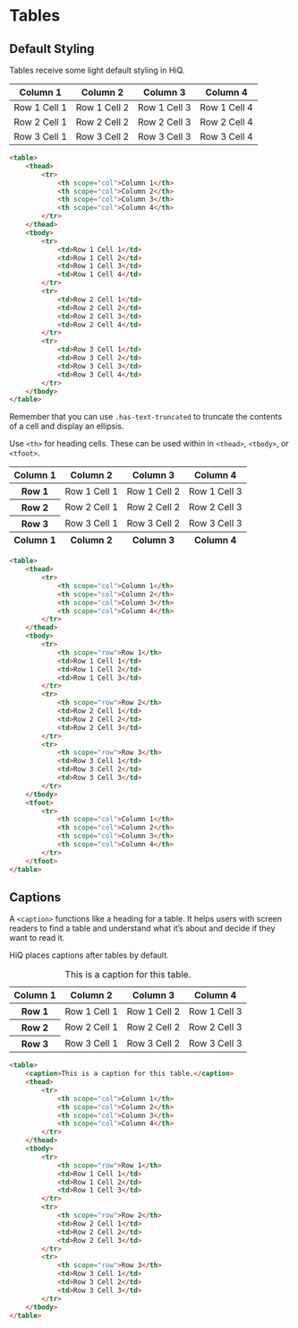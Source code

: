 # Tables

## Default Styling

Tables receive some light default styling in HiQ.

<CodeExample>
<table>
    <thead>
        <tr>
            <th scope="col">Column 1</th>
            <th scope="col">Column 2</th>
            <th scope="col">Column 3</th>
            <th scope="col">Column 4</th>
        </tr>
    </thead>
    <tbody>
        <tr>
            <td>Row 1 Cell 1</td>
            <td>Row 1 Cell 2</td>
            <td>Row 1 Cell 3</td>
            <td>Row 1 Cell 4</td>
        </tr>
        <tr>
            <td>Row 2 Cell 1</td>
            <td>Row 2 Cell 2</td>
            <td>Row 2 Cell 3</td>
            <td>Row 2 Cell 4</td>
        </tr>
        <tr>
            <td>Row 3 Cell 1</td>
            <td>Row 3 Cell 2</td>
            <td>Row 3 Cell 3</td>
            <td>Row 3 Cell 4</td>
        </tr>
    </tbody>
</table>
</CodeExample>

```html
<table>
    <thead>
        <tr>
            <th scope="col">Column 1</th>
            <th scope="col">Column 2</th>
            <th scope="col">Column 3</th>
            <th scope="col">Column 4</th>
        </tr>
    </thead>
    <tbody>
        <tr>
            <td>Row 1 Cell 1</td>
            <td>Row 1 Cell 2</td>
            <td>Row 1 Cell 3</td>
            <td>Row 1 Cell 4</td>
        </tr>
        <tr>
            <td>Row 2 Cell 1</td>
            <td>Row 2 Cell 2</td>
            <td>Row 2 Cell 3</td>
            <td>Row 2 Cell 4</td>
        </tr>
        <tr>
            <td>Row 3 Cell 1</td>
            <td>Row 3 Cell 2</td>
            <td>Row 3 Cell 3</td>
            <td>Row 3 Cell 4</td>
        </tr>
    </tbody>
</table>
```

Remember that you can use `.has-text-truncated` to truncate the contents of a cell and display an ellipsis.

Use `<th>` for heading cells. These can be used within in `<thead>`, `<tbody>`, or `<tfoot>`.

<CodeExample>
<table>
    <thead>
        <tr>
            <th scope="col">Column 1</th>
            <th scope="col">Column 2</th>
            <th scope="col">Column 3</th>
            <th scope="col">Column 4</th>
        </tr>
    </thead>
    <tbody>
        <tr>
            <th scope="row">Row 1</th>
            <td>Row 1 Cell 1</td>
            <td>Row 1 Cell 2</td>
            <td>Row 1 Cell 3</td>
        </tr>
        <tr>
            <th scope="row">Row 2</th>
            <td>Row 2 Cell 1</td>
            <td>Row 2 Cell 2</td>
            <td>Row 2 Cell 3</td>
        </tr>
        <tr>
            <th scope="row">Row 3</th>
            <td>Row 3 Cell 1</td>
            <td>Row 3 Cell 2</td>
            <td>Row 3 Cell 3</td>
        </tr>
    </tbody>
    <tfoot>
        <tr>
            <th scope="col">Column 1</th>
            <th scope="col">Column 2</th>
            <th scope="col">Column 3</th>
            <th scope="col">Column 4</th>
        </tr>
    </tfoot>
</table>
</CodeExample>

```html
<table>
    <thead>
        <tr>
            <th scope="col">Column 1</th>
            <th scope="col">Column 2</th>
            <th scope="col">Column 3</th>
            <th scope="col">Column 4</th>
        </tr>
    </thead>
    <tbody>
        <tr>
            <th scope="row">Row 1</th>
            <td>Row 1 Cell 1</td>
            <td>Row 1 Cell 2</td>
            <td>Row 1 Cell 3</td>
        </tr>
        <tr>
            <th scope="row">Row 2</th>
            <td>Row 2 Cell 1</td>
            <td>Row 2 Cell 2</td>
            <td>Row 2 Cell 3</td>
        </tr>
        <tr>
            <th scope="row">Row 3</th>
            <td>Row 3 Cell 1</td>
            <td>Row 3 Cell 2</td>
            <td>Row 3 Cell 3</td>
        </tr>
    </tbody>
    <tfoot>
        <tr>
            <th scope="col">Column 1</th>
            <th scope="col">Column 2</th>
            <th scope="col">Column 3</th>
            <th scope="col">Column 4</th>
        </tr>
    </tfoot>
</table>
```

<PropertiesTable category="tables" />

## Captions

A `<caption>` functions like a heading for a table. It helps users with screen readers to find a table and understand what it’s about and decide if they want to read it.

HiQ places captions after tables by default.

<CodeExample>
<table>
    <caption>This is a caption for this table.</caption>
    <thead>
        <tr>
            <th scope="col">Column 1</th>
            <th scope="col">Column 2</th>
            <th scope="col">Column 3</th>
            <th scope="col">Column 4</th>
        </tr>
    </thead>
    <tbody>
        <tr>
            <th scope="row">Row 1</th>
            <td>Row 1 Cell 1</td>
            <td>Row 1 Cell 2</td>
            <td>Row 1 Cell 3</td>
        </tr>
        <tr>
            <th scope="row">Row 2</th>
            <td>Row 2 Cell 1</td>
            <td>Row 2 Cell 2</td>
            <td>Row 2 Cell 3</td>
        </tr>
        <tr>
            <th scope="row">Row 3</th>
            <td>Row 3 Cell 1</td>
            <td>Row 3 Cell 2</td>
            <td>Row 3 Cell 3</td>
        </tr>
    </tbody>
</table>
</CodeExample>

```html
<table>
    <caption>This is a caption for this table.</caption>
    <thead>
        <tr>
            <th scope="col">Column 1</th>
            <th scope="col">Column 2</th>
            <th scope="col">Column 3</th>
            <th scope="col">Column 4</th>
        </tr>
    </thead>
    <tbody>
        <tr>
            <th scope="row">Row 1</th>
            <td>Row 1 Cell 1</td>
            <td>Row 1 Cell 2</td>
            <td>Row 1 Cell 3</td>
        </tr>
        <tr>
            <th scope="row">Row 2</th>
            <td>Row 2 Cell 1</td>
            <td>Row 2 Cell 2</td>
            <td>Row 2 Cell 3</td>
        </tr>
        <tr>
            <th scope="row">Row 3</th>
            <td>Row 3 Cell 1</td>
            <td>Row 3 Cell 2</td>
            <td>Row 3 Cell 3</td>
        </tr>
    </tbody>
</table>
```
